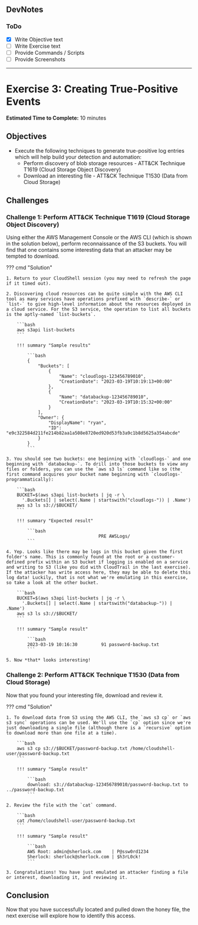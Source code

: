 ## DevNotes

### ToDo
- [X] Write Objective text
- [ ] Write Exercise text
- [ ] Provide Commands / Scripts
- [ ] Provide Screenshots

-----

# Exercise 3: Creating True-Positive Events 

<!-- markdownlint-disable MD033-->

<!--Overriding style-->
<style>
  :root {
    --sans-primary-color: #ff0000;
}
</style>

**Estimated Time to Complete:** 10 minutes

## Objectives

* Execute the following techniques to generate true-positive log entries which will help build your detection and automation:
    * Perform discovery of blob storage resources - ATT&CK Technique T1619 (Cloud Storage Object Discovery)
    * Download an interesting file - ATT&CK Technique T1530 (Data from Cloud Storage)

## Challenges

### Challenge 1: Perform ATT&CK Technique T1619 (Cloud Storage Object Discovery)

Using either the AWS Management Console or the AWS CLI (which is shown in the solution below), perform reconnaissance of the S3 buckets. You will find that one contains some interesting data that an attacker may be tempted to download.

??? cmd "Solution"

    1. Return to your CloudShell session (you may need to refresh the page if it timed out).

    2. Discovering cloud resources can be quite simple with the AWS CLI tool as many services have operations prefixed with `describe-` or `list-` to give high-level information about the resources deployed in a cloud service. For the S3 service, the operation to list all buckets is the aptly-named `list-buckets`.

        ```bash
        aws s3api list-buckets
        ```

        !!! summary "Sample results"

            ```bash
            {
                "Buckets": [
                    {
                        "Name": "cloudlogs-123456789010",
                        "CreationDate": "2023-03-19T10:19:13+00:00"
                    },
                    {
                        "Name": "databackup-123456789010",
                        "CreationDate": "2023-03-19T10:15:32+00:00"
                    }
                ],
                "Owner": {
                    "DisplayName": "ryan",
                    "ID": "e9c322584d211fe214b82aa1a508e8720ed920d53fb3a9c1b8d5625a354abcde"
                }
            }
            ```

    3. You should see two buckets: one beginning with `cloudlogs-` and one beginning with `databackup-`. To drill into those buckets to view any files or folders, you can use the `aws s3 ls` command like so (the first command acquires your bucket name beginning with `cloudlogs-` programmatically):

        ```bash
        BUCKET=$(aws s3api list-buckets | jq -r \
          '.Buckets[] | select(.Name | startswith("cloudlogs-")) | .Name')
        aws s3 ls s3://$BUCKET/
        ```

        !!! summary "Expected result"

            ```bash
                                       PRE AWSLogs/
            ```

    4. Yep. Looks like there may be logs in this bucket given the first folder's name. This is commonly found at the root or a customer-defined prefix within an S3 bucket if logging is enabled on a service and writing to S3 (like you did with CloudTrail in the last exercise). If the attacker has write access here, they may be able to delete this log data! Luckily, that is not what we're emulating in this exercise, so take a look at the other bucket.

        ```bash
        BUCKET=$(aws s3api list-buckets | jq -r \
          '.Buckets[] | select(.Name | startswith("databackup-")) | .Name')
        aws s3 ls s3://$BUCKET/
        ```

        !!! summary "Sample result"

            ```bash
            2023-03-19 10:16:30         91 password-backup.txt
            ```

    5. Now *that* looks interesting!

### Challenge 2: Perform ATT&CK Technique T1530 (Data from Cloud Storage)

Now that you found your interesting file, download and review it.

??? cmd "Solution"

    1. To download data from S3 using the AWS CLI, the `aws s3 cp` or `aws s3 sync` operations can be used. We'll use the `cp` option since we're just downloading a single file (although there is a `recursive` option to download more than one file at a time).

        ```bash
        aws s3 cp s3://$BUCKET/password-backup.txt /home/cloudshell-user/password-backup.txt
        ```

        !!! summary "Sample result"

            ```bash
            download: s3://databackup-123456789010/password-backup.txt to ../password-backup.txt
            ```

    2. Review the file with the `cat` command.

        ```bash
        cat /home/cloudshell-user/password-backup.txt 
        ```

        !!! summary "Sample result"

            ```bash
            AWS Root: admin@sherlock.com    | P@ssw0rd1234
            Sherlock: sherlock@sherlock.com | $h3rL0ck!
            ```

    3. Congratulations! You have just emulated an attacker finding a file or interest, downloading it, and reviewing it.

## Conclusion

Now that you have successfully located and pulled down the honey file, the next exercise will explore how to identify this access.
